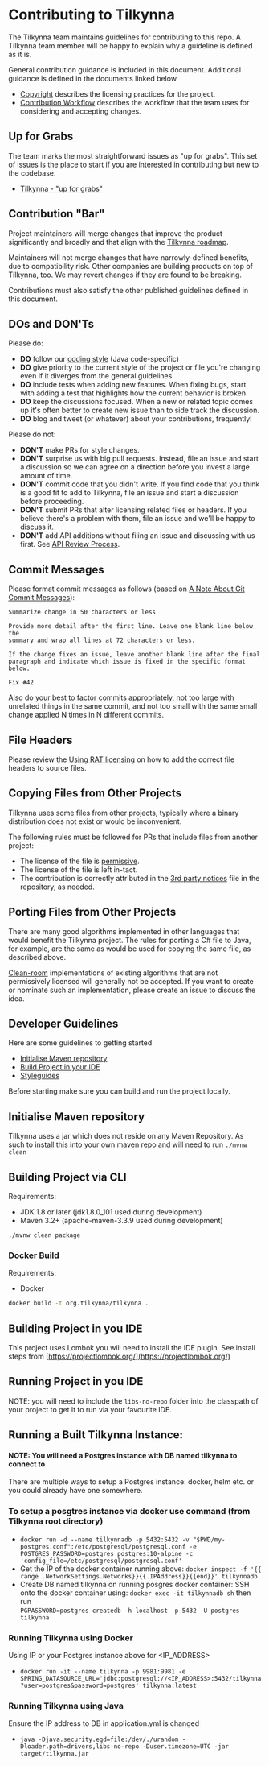 Contributing to Tilkynna
======================

The Tilkynna team maintains guidelines for contributing to this repo. A Tilkynna team member will be happy to explain why a guideline is defined as it is.

General contribution guidance is included in this document. Additional guidance is defined in the documents linked below.

- [Copyright](copyright.md) describes the licensing practices for the project.
- [Contribution Workflow](contributing-workflow.md) describes the workflow that the team uses for considering and accepting changes.

Up for Grabs
------------

The team marks the most straightforward issues as "up for grabs". This set of issues is the place to start if you are interested in contributing but new to the codebase.

- [Tilkynna - "up for grabs"](https://github.com/GrindrodBank/Tilkynna/labels/up-for-grabs)

Contribution "Bar"
------------------

Project maintainers will merge changes that improve the product significantly and broadly and that align with the [Tilkynna roadmap](roadmap.md). 

Maintainers will not merge changes that have narrowly-defined benefits, due to compatibility risk. Other companies are building products on top of Tilkynna, too. We may revert changes if they are found to be breaking.

Contributions must also satisfy the other published guidelines defined in this document.

DOs and DON'Ts
--------------

Please do:

* **DO** follow our [coding style](coding-style.md) (Java code-specific)
* **DO** give priority to the current style of the project or file you're changing even if it diverges from the general guidelines.
* **DO** include tests when adding new features. When fixing bugs, start with
  adding a test that highlights how the current behavior is broken.
* **DO** keep the discussions focused. When a new or related topic comes up
  it's often better to create new issue than to side track the discussion.
* **DO** blog and tweet (or whatever) about your contributions, frequently!

Please do not:

* **DON'T** make PRs for style changes. 
* **DON'T** surprise us with big pull requests. Instead, file an issue and start
  a discussion so we can agree on a direction before you invest a large amount
  of time.
* **DON'T** commit code that you didn't write. If you find code that you think is a good fit to add to Tilkynna, file an issue and start a discussion before proceeding.
* **DON'T** submit PRs that alter licensing related files or headers. If you believe there's a problem with them, file an issue and we'll be happy to discuss it.
* **DON'T** add API additions without filing an issue and discussing with us first. See [API Review Process](api-review-process.md).

Commit Messages
---------------

Please format commit messages as follows (based on [A Note About Git Commit Messages](http://tbaggery.com/2008/04/19/a-note-about-git-commit-messages.html)):

```
Summarize change in 50 characters or less

Provide more detail after the first line. Leave one blank line below the
summary and wrap all lines at 72 characters or less.

If the change fixes an issue, leave another blank line after the final
paragraph and indicate which issue is fixed in the specific format
below.

Fix #42
```

Also do your best to factor commits appropriately, not too large with unrelated things in the same commit, and not too small with the same small change applied N times in N different commits.

File Headers
------------

Please review the [Using RAT licensing](license/using_license_rat.md) on how to add the correct file headers to source files.


Copying Files from Other Projects
---------------------------------

Tilkynna uses some files from other projects, typically where a binary distribution does not exist or would be inconvenient.

The following rules must be followed for PRs that include files from another project:

- The license of the file is [permissive](https://en.wikipedia.org/wiki/Permissive_free_software_licence).
- The license of the file is left in-tact.
- The contribution is correctly attributed in the [3rd party notices](THIRD-PARTY-NOTICES.TXT) file in the repository, as needed.

Porting Files from Other Projects
---------------------------------

There are many good algorithms implemented in other languages that would benefit the Tilkynna project. The rules for porting a C# file to Java, for example, are the same as would be used for copying the same file, as described above.

[Clean-room](https://en.wikipedia.org/wiki/Clean_room_design) implementations of existing algorithms that are not permissively licensed will generally not be accepted. If you want to create or nominate such an implementation, please create an issue to discuss the idea.

Developer Guidelines
---------------------------------
Here are some guidelines to getting started 
* [Initialise Maven repository](#initialise-maven-repository)
* [Build Project in your IDE](#build-project-in-your-IDE)
* [Styleguides](coding-style.md)

Before starting make sure you can build and run the project locally. 

## Initialise Maven repository
Tilkynna uses a jar which does not reside on any Maven Repository. As such to install this into your own maven repo and will need to run 
`./mvnw clean` 

## Building Project via CLI

Requirements:
* JDK 1.8 or later  (jdk1.8.0_101 used during development)
* Maven 3.2+        (apache-maven-3.3.9 used during development)

`./mvnw clean package` 

### Docker Build

Requirements:
* Docker

```bash
docker build -t org.tilkynna/tilkynna .
```

## Building Project in you IDE

This project uses Lombok you will need to install the IDE plugin. See install steps from [https://projectlombok.org/](https://projectlombok.org/)

## Running Project in you IDE

NOTE: you will need to include the `libs-no-repo` folder into the classpath of your project to get it to run via your favourite IDE.

## Running a Built Tilkynna Instance:
#### NOTE: You will need a Postgres instance with DB named tilkynna to connect to 
There are multiple ways to setup a Postgres instance: docker, helm etc. or you could already have one somewhere. 

### **To setup a posgtres instance via docker use command** (from Tilkynna root directory)

- `docker run -d --name tilkynnadb -p 5432:5432 -v "$PWD/my-postgres.conf":/etc/postgresql/postgresql.conf -e POSTGRES_PASSWORD=postgres postgres:10-alpine -c 'config_file=/etc/postgresql/postgresql.conf'`
- Get the IP of the docker container running above: 
	`docker inspect -f '{{ range .NetworkSettings.Networks}}{{.IPAddress}}{{end}}' tilkynnadb`
- Create DB named tilkynna on running posgres docker container:
SSH onto the docker container using: 
	`docker exec -it tilkynnadb sh`
then run  
	`PGPASSWORD=postgres createdb -h localhost -p 5432 -U postgres tilkynna`


### Running Tilkynna using Docker
Using IP or your Postgres instance above for <IP_ADDRESS>

* `docker run -it --name tilkynna -p 9981:9981 -e SPRING_DATASOURCE_URL='jdbc:postgresql://<IP_ADDRESS>:5432/tilkynna?user=postgres&password=postgres' tilkynna:latest`

### Running Tilkynna using Java

Ensure the IP address to DB in application.yml is changed 
* `java -Djava.security.egd=file:/dev/./urandom -Dloader.path=drivers,libs-no-repo -Duser.timezone=UTC -jar target/tilkynna.jar`

 
